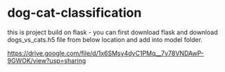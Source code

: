 # dog-cat-classification


this is project build on flask - you can first download flask and download dogs_vs_cats.h5 file from below location and add into model folder.

https://drive.google.com/file/d/1x6SMsy4dyC1PMq__7v78VNDAwP-9GWOK/view?usp=sharing
